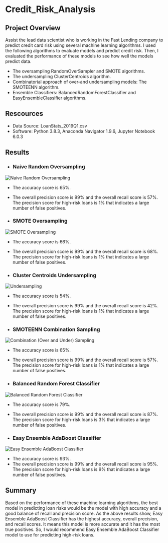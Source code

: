 # Credit_Risk_Analysis

## Project Overview

Assist the lead data scientist who is working in the Fast Lending company to predict credit card risk using several machine learning algorithms. I used the following algorithms to evaluate models and predict credit risk. Then, I evaluated the performance of these models to see how well the models predict data.

 - The oversampling RandomOverSampler and SMOTE algorithms.
 - The undersampling ClusterCentroids algorithm.
 - Combinatorial approach of over-and undersampling models: The SMOTEENN algorithm.
 - Ensemble Classifiers: BalancedRandomForestClassifier and EasyEnsembleClassifier algorithms.


## Rescources

 - Data Source: LoanStats_2019Q1.csv
 - Software: Python 3.8.3, Anaconda Navigator 1.9.6, Jupyter Notebook 6.0.3

## Results

 - ### Naive Random Oversampling
 
 
 ![Naive Random Oversampling](https://user-images.githubusercontent.com/71282697/106302282-9b07ab00-620d-11eb-9d76-0a43fd040c49.png)
 
 
   - The accuracy score is 65%.
   - The overall precision score is 99% and the overall recall score is 57%. The precision score for high-risk loans is 1% that indicates a large number of false positives.
   
 
 - ### SMOTE Oversampling
 
 
 ![SMOTE Oversampling](https://user-images.githubusercontent.com/71282697/106300565-82969100-620b-11eb-84b5-ede1c38e862a.png)
 
   - The accuracy score is 66%.
   - The overall precision score is 99% and the overall recall score is 68%. The precision score for high-risk loans is 1% that indicates a large number of false positives.
 
 
 - ### Cluster Centroids Undersampling 
 
 ![Undersampling](https://user-images.githubusercontent.com/71282697/106300905-e456fb00-620b-11eb-9290-cdf98a0b6d9d.png)
 
 
   - The accuracy score is 54%.
   - The overall precision score is 99% and the overall recall score is 42%. The precision score for high-risk loans is 1% that indicates a large number of false positives.
   
   
 - ### SMOTEENN Combination Sampling
 
 
![Combination (Over and Under) Sampling](https://user-images.githubusercontent.com/71282697/106301167-3dbf2a00-620c-11eb-8373-4d49d683f8b2.png)

   - The accuracy score is 65%.
   - The overall precision score is 99% and the overall recall score is 57%. The precision score for high-risk loans is 1% that indicates a large number of false positives.
   
   
 - ### Balanced Random Forest Classifier 
 
 ![Balanced Random Forest Classifier](https://user-images.githubusercontent.com/71282697/106301671-d655aa00-620c-11eb-8749-d4eb6a0b43ae.png)
 
 
   - The accuracy score is 79%.
   - The overall precision score is 99% and the overall recall score is 87%. The precision score for high-risk loans is 3% that indicates a large number of false positives.
   
 
 - ### Easy Ensemble AdaBoost Classifier 
 
 ![Easy Ensemble AdaBoost Classifier](https://user-images.githubusercontent.com/71282697/106302047-49f7b700-620d-11eb-8e2c-d8cb91812bcc.png)
 
 
   - The accuracy score is 93%.
   - The overall precision score is 99% and the overall recall score is 95%. The precision score for high-risk loans is 9% that indicates a large number of false positives.
   
   
## Summary

Based on the performance of these machine learning algorithms, the best model in predicting loan risks would be the model with high accuracy and a good balance of recall and precision score. As the above results show, Easy Ensemble AdaBoost Classifier has the highest accuracy, overall precision, and recall scores. It means this model is more accurate and it has the most true positives. So, I would recommend Easy Ensemble AdaBoost Classifier model to use for predicting high-risk loans.





